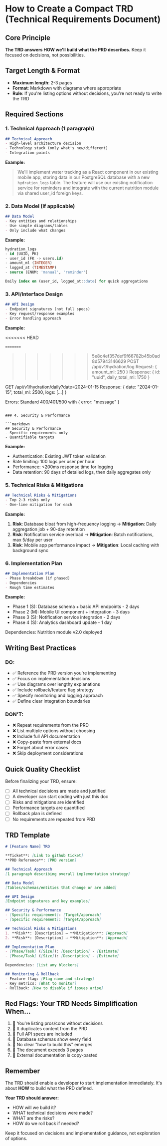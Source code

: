 # How to Create a Compact TRD (Technical Requirements Document)

## Core Principle

**The TRD answers HOW we'll build what the PRD describes.** Keep it focused on decisions, not possibilities.

## Target Length & Format

- **Maximum length**: 2-3 pages
- **Format**: Markdown with diagrams where appropriate
- **Rule**: If you're listing options without decisions, you're not ready to write the TRD

## Required Sections

### 1. Technical Approach (1 paragraph)

```markdown
## Technical Approach
- High-level architecture decision
- Technology stack (only what's new/different)
- Integration points
```

**Example:**
> We'll implement water tracking as a React component in our existing mobile app, storing data in
> our PostgreSQL database with a new `hydration_logs` table. The feature will use our existing
> notification service for reminders and integrate with the current nutrition module via shared
> user_id foreign keys.

### 2. Data Model (If applicable)

```markdown
## Data Model
- Key entities and relationships
- Use simple diagrams/tables
- Only include what changes
```

**Example:**

```sql
hydration_logs
- id (UUID, PK)
- user_id (FK -> users.id)
- amount_ml (INTEGER)
- logged_at (TIMESTAMP)
- source (ENUM: 'manual', 'reminder')

Daily index on (user_id, logged_at::date) for quick aggregations
```

### 3. API/Interface Design

```markdown
## API Design
- Endpoint signatures (not full specs)
- Key request/response examples
- Error handling approach
```

**Example:**

<<<<<<< HEAD
```text
=======
```
>>>>>>> 5e8c4ef357def9f66782b45b0ad8d57943146629
POST /api/v1/hydration/log
Request: { amount_ml: 250 }
Response: { id: "uuid", daily_total_ml: 1750 }

GET /api/v1/hydration/daily?date=2024-01-15
Response: { date: "2024-01-15", total_ml: 2500, logs: [...] }

Errors: Standard 400/401/500 with { error: "message" }
```

### 4. Security & Performance

```markdown
## Security & Performance
- Specific requirements only
- Quantifiable targets
```

**Example:**

- Authentication: Existing JWT token validation
- Rate limiting: 100 logs per user per hour
- Performance: <200ms response time for logging
- Data retention: 90 days of detailed logs, then daily aggregates only

### 5. Technical Risks & Mitigations

```markdown
## Technical Risks & Mitigations
- Top 2-3 risks only
- One-line mitigation for each
```

**Example:**

1. **Risk**: Database bloat from high-frequency logging → **Mitigation**: Daily aggregation job + 90-day retention
2. **Risk**: Notification service overload → **Mitigation**: Batch notifications, max 5/day per user
3. **Risk**: Mobile app performance impact → **Mitigation**: Local caching with background sync

### 6. Implementation Plan

```markdown
## Implementation Plan
- Phase breakdown (if phased)
- Dependencies
- Rough time estimates
```

**Example:**

- Phase 1 (S): Database schema + basic API endpoints - 2 days
- Phase 2 (M): Mobile UI component + integration - 3 days  
- Phase 3 (S): Notification service integration - 2 days
- Phase 4 (S): Analytics dashboard update - 1 day

Dependencies: Nutrition module v2.0 deployed

## Writing Best Practices

### DO:

- ✅ Reference the PRD version you're implementing
- ✅ Focus on implementation decisions
- ✅ Use diagrams over lengthy explanations
- ✅ Include rollback/feature flag strategy
- ✅ Specify monitoring and logging approach
- ✅ Define clear integration boundaries

### DON'T:

- ❌ Repeat requirements from the PRD
- ❌ List multiple options without choosing
- ❌ Include full API documentation
- ❌ Copy-paste from external docs
- ❌ Forget about error cases
- ❌ Skip deployment considerations

## Quick Quality Checklist

Before finalizing your TRD, ensure:

- [ ] All technical decisions are made and justified
- [ ] A developer can start coding with just this doc
- [ ] Risks and mitigations are identified
- [ ] Performance targets are quantified
- [ ] Rollback plan is defined
- [ ] No requirements are repeated from PRD

## TRD Template

```markdown
# [Feature Name] TRD

**Ticket**: [Link to github ticket]
**PRD Reference**: [PRD version]

## Technical Approach
[1 paragraph describing overall implementation strategy]

## Data Model
[Tables/schemas/entities that change or are added]

## API Design
[Endpoint signatures and key examples]

## Security & Performance
- [Specific requirement]: [Target/approach]
- [Specific requirement]: [Target/approach]

## Technical Risks & Mitigations
1. **Risk**: [Description] → **Mitigation**: [Approach]
2. **Risk**: [Description] → **Mitigation**: [Approach]

## Implementation Plan
- [Phase/Task] ([Size]): [Description] - [Estimate]
- [Phase/Task] ([Size]): [Description] - [Estimate]

Dependencies: [List any blockers]

## Monitoring & Rollback
- Feature flag: [Flag name and strategy]
- Key metrics: [What to monitor]
- Rollback: [How to disable if issues arise]
```

## Red Flags: Your TRD Needs Simplification When...

1. 📛 You're listing pros/cons without decisions
2. 📛 It duplicates content from the PRD
3. 📛 Full API specs are included
4. 📛 Database schemas show every field
5. 📛 No clear "how to build this" emerges
6. 📛 The document exceeds 3 pages
7. 📛 External documentation is copy-pasted

## Remember

The TRD should enable a developer to start implementation immediately. It's about **HOW** to build what the PRD defined.

**Your TRD should answer:**

- HOW will we build it?
- WHAT technical decisions were made?
- WHAT are the risks?
- HOW do we roll back if needed?

Keep it focused on decisions and implementation guidance, not exploration of options.
